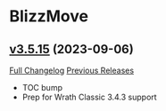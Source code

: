 # BlizzMove

## [v3.5.15](https://github.com/Kiatra/BlizzMove/tree/v3.5.15) (2023-09-06)
[Full Changelog](https://github.com/Kiatra/BlizzMove/compare/v3.5.14...v3.5.15) [Previous Releases](https://github.com/Kiatra/BlizzMove/releases)

- TOC bump  
- Prep for Wrath Classic 3.4.3 support  
